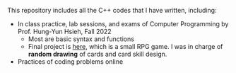 This repository includes all the C++ codes that I have written, including:
- In class practice, lab sessions, and exams of Computer Programming by Prof. Hung-Yun Hsieh, Fall 2022
  - Most are basic syntax and functions
  - Final project is [here](https://github.com/syuanjichen/CPL), which is a small RPG game. I was in charge of **random drawing** of cards and card skill design.
- Practices of coding problems online
